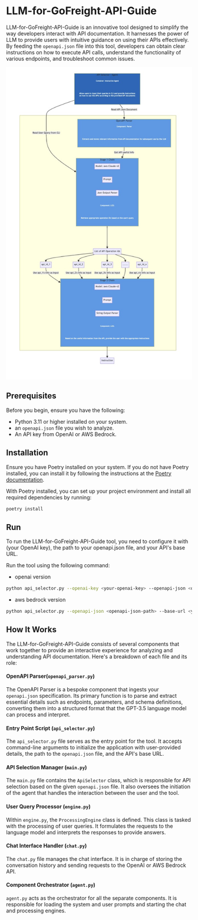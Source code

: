 # LLM-for-GoFreight-API-Guide

LLM-for-GoFreight-API-Guide is an innovative tool designed to simplify the way developers interact with API documentation. It harnesses the power of LLM to provide users with intuitive guidance on using their APIs effectively. By feeding the `openapi.json` file into this tool, developers can obtain clear instructions on how to execute API calls, understand the functionality of various endpoints, and troubleshoot common issues.

![image](./images/flow_chart.jpeg)
## Prerequisites

Before you begin, ensure you have the following:

- Python 3.11 or higher installed on your system.
- an `openapi.json` file you wish to analyze.
- An API key from OpenAI or AWS Bedrock.

## Installation

Ensure you have Poetry installed on your system. If you do not have Poetry installed, you can install it by following the instructions at the [Poetry documentation](https://python-poetry.org/docs/).

With Poetry installed, you can set up your project environment and install all required dependencies by running:

```bash
poetry install
```

## Run

To run the LLM-for-GoFreight-API-Guide tool, you need to configure it with (your OpenAI key), the path to your openapi.json file, and your API's base URL.

Run the tool using the following command:

- openai version
```bash
python api_selector.py --openai-key <your-openai-key> --openapi-json <openapi-json-path> --base-url <your-base-url>
```

- aws bedrock version
```bash
python api_selector.py --openapi-json <openapi-json-path> --base-url <your-base-url>
```
  

## How It Works

The LLM-for-GoFreight-API-Guide consists of several components that work together to provide an interactive experience for analyzing and understanding API documentation. Here's a breakdown of each file and its role:

#### OpenAPI Parser(`openapi_parser.py`)
The OpenAPI Parser is a bespoke component that ingests your `openapi.json` specification. Its primary function is to parse and extract essential details such as endpoints, parameters, and schema definitions, converting them into a structured format that the GPT-3.5 language model can process and interpret.

#### Entry Point Script (`api_selector.py`)
The `api_selector.py` file serves as the entry point for the tool. It accepts command-line arguments to initialize the application with user-provided details, the path to the `openapi.json` file, and the API's base URL.

#### API Selection Manager (`main.py`)
The `main.py` file contains the `ApiSelector` class, which is responsible for API selection based on the given `openapi.json` file. It also oversees the initiation of the agent that handles the interaction between the user and the tool.

#### User Query Processor (`engine.py`)
Within `engine.py`, the `ProcessingEngine` class is defined. This class is tasked with the processing of user queries. It formulates the requests to the language model and interprets the responses to provide answers.

#### Chat Interface Handler (`chat.py`)
The `chat.py` file manages the chat interface. It is in charge of storing the conversation history and sending requests to the OpenAI or AWS Bedrock API. 

#### Component Orchestrator (`agent.py`)
`agent.py` acts as the orchestrator for all the separate components. It is responsible for loading the system and user prompts and starting the chat and processing engines.

